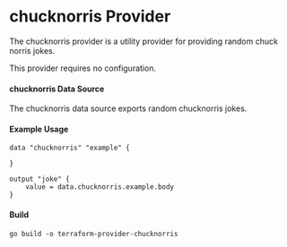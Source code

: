 # chucknorris Provider

The chucknorris provider is a utility provider for providing random chuck norris jokes.

This provider requires no configuration.

#### chucknorris Data Source

The chucknorris data source exports random chucknorris jokes.

#### Example Usage

```
data "chucknorris" "example" {

}

output "joke" {
    value = data.chucknorris.example.body
}
```

#### Build

```
go build -o terraform-provider-chucknorris
```
